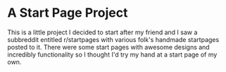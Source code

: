 # A Start Page Project

This is a little project I decided to start after my friend and I saw a subbreddit entitled r/startpages with various folk's handmade startpages posted to it. There were some start pages with awesome designs and incredibly functionality so I thought I'd try my hand at a start page of my own. 
